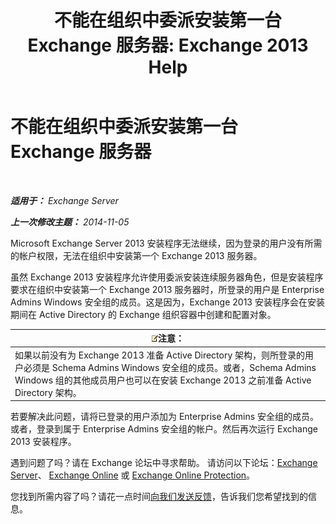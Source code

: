 ﻿---
title: '不能在组织中委派安装第一台 Exchange 服务器: Exchange 2013 Help'
TOCTitle: 不能在组织中委派安装第一台 Exchange 服务器
ms:assetid: 286b82ee-bddf-493c-b6ea-21aced6dbbad
ms:mtpsurl: https://technet.microsoft.com/zh-cn/library/ms.exch.setupreadiness.delegatedunifiedmessagingfirstinstall(v=EXCHG.150)
ms:contentKeyID: 50490231
ms.date: 05/21/2018
mtps_version: v=EXCHG.150
ms.translationtype: MT
---

# 不能在组织中委派安装第一台 Exchange 服务器

 

_**适用于：** Exchange Server_

_**上一次修改主题：** 2014-11-05_

Microsoft Exchange Server 2013 安装程序无法继续，因为登录的用户没有所需的帐户权限，无法在组织中安装第一个 Exchange 2013 服务器。

虽然 Exchange 2013 安装程序允许使用委派安装连续服务器角色，但是安装程序要求在组织中安装第一个 Exchange 2013 服务器时，所登录的用户是 Enterprise Admins Windows 安全组的成员。这是因为，Exchange 2013 安装程序会在安装期间在 Active Directory 的 Exchange 组织容器中创建和配置对象。

<table>
<thead>
<tr class="header">
<th><img src="images/Bb124558.note(EXCHG.150).gif" title="注意" alt="注意" />注意：</th>
</tr>
</thead>
<tbody>
<tr class="odd">
<td>如果以前没有为 Exchange 2013 准备 Active Directory 架构，则所登录的用户必须是 Schema Admins Windows 安全组的成员。或者，Schema Admins Windows 组的其他成员用户也可以在安装 Exchange 2013 之前准备 Active Directory 架构。</td>
</tr>
</tbody>
</table>


若要解决此问题，请将已登录的用户添加为 Enterprise Admins 安全组的成员。或者，登录到属于 Enterprise Admins 安全组的帐户。然后再次运行 Exchange 2013 安装程序。

遇到问题了吗？请在 Exchange 论坛中寻求帮助。 请访问以下论坛：[Exchange Server](https://go.microsoft.com/fwlink/p/?linkid=60612)、 [Exchange Online](https://go.microsoft.com/fwlink/p/?linkid=267542) 或 [Exchange Online Protection](https://go.microsoft.com/fwlink/p/?linkid=285351)。

您找到所需内容了吗？请花一点时间[向我们发送反馈](mailto:exsetuphelpfeedback@microsoft.com?subject=exchange%202013%20setup%20help%20feedbac)，告诉我们您希望找到的信息。

